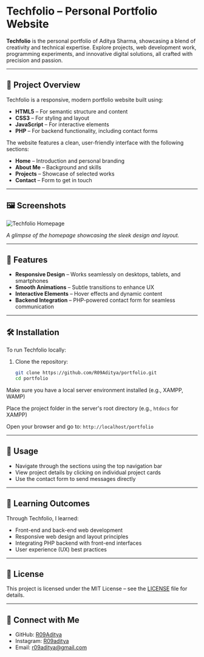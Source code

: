# Techfolio – Personal Portfolio Website

**Techfolio** is the personal portfolio of Aditya Sharma, showcasing a blend of creativity and technical expertise. Explore projects, web development work, programming experiments, and innovative digital solutions, all crafted with precision and passion.  

---

## 🚀 Project Overview

Techfolio is a responsive, modern portfolio website built using:

- **HTML5** – For semantic structure and content  
- **CSS3** – For styling and layout  
- **JavaScript** – For interactive elements  
- **PHP** – For backend functionality, including contact forms  

The website features a clean, user-friendly interface with the following sections:

- **Home** – Introduction and personal branding  
- **About Me** – Background and skills  
- **Projects** – Showcase of selected works  
- **Contact** – Form to get in touch  

---

## 🖼️ Screenshots

![Techfolio Homepage](https://github.com/R09Aditya/portfolio/raw/main/screenshot.png)

*A glimpse of the homepage showcasing the sleek design and layout.*

---

## 🔧 Features

- **Responsive Design** – Works seamlessly on desktops, tablets, and smartphones  
- **Smooth Animations** – Subtle transitions to enhance UX  
- **Interactive Elements** – Hover effects and dynamic content  
- **Backend Integration** – PHP-powered contact form for seamless communication  

---

## 🛠️ Installation

To run Techfolio locally:

1. Clone the repository:  

   ```bash
   git clone https://github.com/R09Aditya/portfolio.git
   cd portfolio
Make sure you have a local server environment installed (e.g., XAMPP, WAMP)  

Place the project folder in the server's root directory (e.g., `htdocs` for XAMPP)  

Open your browser and go to: `http://localhost/portfolio`  

---

## 🧪 Usage

- Navigate through the sections using the top navigation bar  
- View project details by clicking on individual project cards  
- Use the contact form to send messages directly  

---

## 🧠 Learning Outcomes

Through Techfolio, I learned:

- Front-end and back-end web development  
- Responsive web design and layout principles  
- Integrating PHP backend with front-end interfaces  
- User experience (UX) best practices  

---

## 📄 License

This project is licensed under the MIT License – see the [LICENSE](LICENSE) file for details.  

---

## 💬 Connect with Me

- GitHub: [R09Aditya](https://github.com/R09Aditya)  
- Instagram: [R09aditya](https://instagram.com/R09aditya)  
- Email: [r09aditya@gmail.com](mailto:r09aditya@gmail.com)
